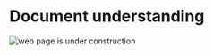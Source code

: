 # Document understanding

![web page is under construction](https://docimages.blob.core.chinacloudapi.cn/images/commingsoon20210514.jpg)
